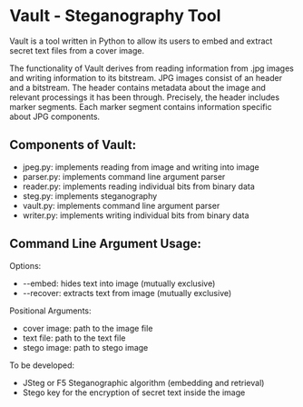 # Vault - Steganography Tool

Vault is a tool written in Python to allow its users to embed and extract secret text files from a cover image. 

The functionality of Vault derives from reading information from .jpg images and writing information to its bitstream.
JPG images consist of an header and a bitstream. The header contains metadata about the image and relevant processings it has been through.
Precisely, the header includes marker segments. Each marker segment contains information specific about JPG components.

 ## Components of Vault:
+ jpeg.py: implements reading from image and writing into image
+ parser.py: implements command line argument parser
+ reader.py: implements reading individual bits from binary data
+ steg.py: implements steganography
+ vault.py: implements command line argument parser
+ writer.py: implements writing individual bits from binary data

## Command Line Argument Usage:
Options:
+ --embed: hides text into image (mutually exclusive)
+ --recover: extracts text from image (mutually exclusive)

Positional Arguments:
+ cover image: path to the image file
+ text file: path to the text file
+ stego image: path to stego image 

To be developed:
+ JSteg or F5 Steganographic algorithm (embedding and retrieval)
+ Stego key for the encryption of secret text inside the image
